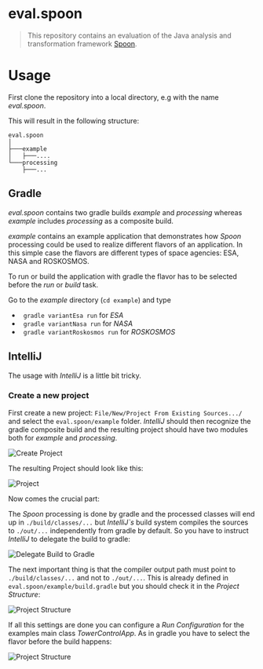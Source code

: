 # eval.spoon
> This repository contains an evaluation of the Java analysis and transformation framework [Spoon](http://spoon.gforge.inria.fr/index.html).


# Usage

First clone the repository into a local directory, e.g with the name _eval.spoon_.

This will result in the following structure:

```
eval.spoon
│
├───example
│   ├───....
└───processing
    ├───...
```

## Gradle

_eval.spoon_ contains two gradle builds _example_ and _processing_ whereas _example_ includes _processing_ as a composite build.

_example_ contains an example application that demonstrates how _Spoon_ processing could be used to realize different flavors of an application. In this simple case the flavors are different types of space agencies: ESA, NASA and ROSKOSMOS.

To run or build the application with gradle the flavor has to be selected before the _run_ or _build_ task.

Go to the _example_ directory (```cd example```)
and type
- ``` gradle variantEsa run``` for _ESA_
- ``` gradle variantNasa run``` for _NASA_
- ``` gradle variantRoskosmos run``` for _ROSKOSMOS_

## IntelliJ

The usage with _IntelliJ_ is a little bit tricky.

### Create a new project

First create a new project: ```File/New/Project From Existing Sources.../``` and select the ```eval.spoon/example``` folder. _IntelliJ_ should then recognize the gradle composite build and the resulting project should have two modules both for _example_ and _processing_.

![Create Project](https://github.com/mictaege/eval.spoon/tree/master/doc/ProjectFromExistingSources.png)

The resulting Project should look like this:

![Project](https://github.com/mictaege/eval.spoon/tree/master/doc/Project.png)

Now comes the crucial part:

The _Spoon_ processing is done by gradle and the processed classes will end up in ```./build/classes/...``` but _IntelliJ`s_ build system compiles the sources to ```./out/...``` independently from gradle by default.  So you have to instruct _IntelliJ_ to delegate the build to gradle:

![Delegate Build to Gradle](https://github.com/mictaege/eval.spoon/tree/master/doc/DelegateBuildToGradle.png)

The next important thing is that the compiler output path must point to ```./build/classes/...``` and not to ```./out/...```. This is already defined in ```eval.spoon/example/build.gradle``` but you should check it in the _Project Structure_:

![Project Structure](https://github.com/mictaege/eval.spoon/tree/master/doc/ProjectStructure.png)

If all this settings are done you can configure a _Run Configuration_ for the examples main class _TowerControlApp_. As in gradle you have to select the flavor before the build happens:

![Project Structure](https://github.com/mictaege/eval.spoon/tree/master/doc/RunConfiguration.png.png)
